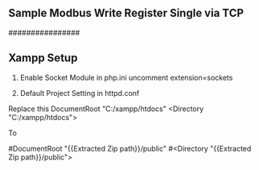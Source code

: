 ## Sample Modbus Write Register Single via TCP
################

Xampp Setup
------------------
1. Enable Socket Module 
in php.ini uncomment 
extension=sockets

2. Default Project Setting
in httpd.conf

Replace this
DocumentRoot "C:/xampp/htdocs"
<Directory "C:/xampp/htdocs">

To

#DocumentRoot "{{Extracted Zip path}}/public"
#<Directory "{{Extracted Zip path}}/public">